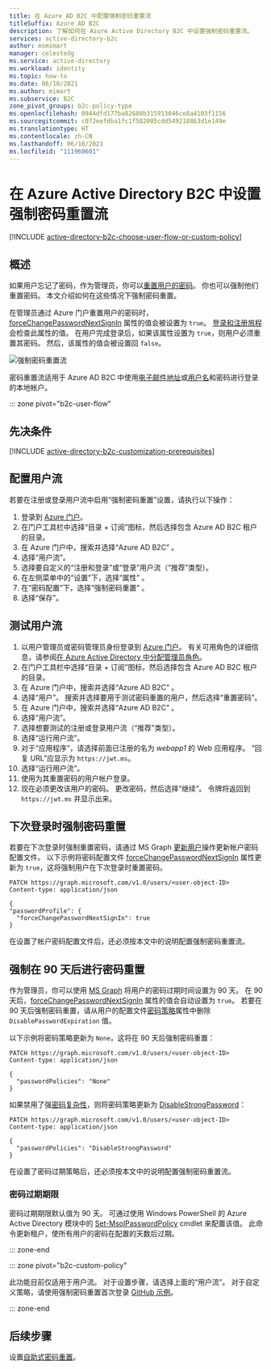 ```yaml
---
title: 在 Azure AD B2C 中配置强制密码重置流
titleSuffix: Azure AD B2C
description: 了解如何在 Azure Active Directory B2C 中设置强制密码重置流。
services: active-directory-b2c
author: msmimart
manager: celestedg
ms.service: active-directory
ms.workload: identity
ms.topic: how-to
ms.date: 06/10/2021
ms.author: mimart
ms.subservice: B2C
zone_pivot_groups: b2c-policy-type
ms.openlocfilehash: 0944dfd177ba82680b315913046ce8a4103f1156
ms.sourcegitcommit: c072eefdba1fc1f582005cdd549218863d1e149e
ms.translationtype: HT
ms.contentlocale: zh-CN
ms.lasthandoff: 06/10/2021
ms.locfileid: "111960601"
---
```

# <a name="set-up-a-force-password-reset-flow-in-azure-active-directory-b2c"></a>在 Azure Active Directory B2C 中设置强制密码重置流

[!INCLUDE [active-directory-b2c-choose-user-flow-or-custom-policy](../../includes/active-directory-b2c-choose-user-flow-or-custom-policy.md)]

## <a name="overview"></a>概述

如果用户忘记了密码，作为管理员，你可以[重置用户的密码](manage-users-portal.md#reset-a-users-password)。 你也可以强制他们重置密码。 本文介绍如何在这些情况下强制密码重置。

在管理员通过 Azure 门户重置用户的密码时，[forceChangePasswordNextSignIn](user-profile-attributes.md#password-profile-property) 属性的值会被设置为 `true`。 [登录和注册旅程](add-sign-up-and-sign-in-policy.md)会检查此属性的值。 在用户完成登录后，如果该属性设置为 `true`，则用户必须重置其密码。 然后，该属性的值会被设置回 `false`。

![强制密码重置流](./media/force-password-reset/force-password-reset-flow.png)

密码重置流适用于 Azure AD B2C 中使用[电子邮件地址](identity-provider-local.md#email-sign-in)或[用户名](identity-provider-local.md#username-sign-in)和密码进行登录的本地帐户。

::: zone pivot="b2c-user-flow"

## <a name="prerequisites"></a>先决条件

[!INCLUDE [active-directory-b2c-customization-prerequisites](../../includes/active-directory-b2c-customization-prerequisites.md)]

## <a name="configure-your-user-flow"></a>配置用户流

若要在注册或登录用户流中启用“强制密码重置”设置，请执行以下操作：

1. 登录到 [Azure 门户](https://portal.azure.com)。
1. 在门户工具栏中选择“目录 + 订阅”图标，然后选择包含 Azure AD B2C 租户的目录。
1. 在 Azure 门户中，搜索并选择“Azure AD B2C”  。
1. 选择“用户流”。
1. 选择要自定义的“注册和登录”或“登录”用户流（“推荐”类型）。
1. 在左侧菜单中的“设置”下，选择“属性” 。
1. 在“密码配置”下，选择“强制密码重置” 。
1. 选择“保存”。

## <a name="test-the-user-flow"></a>测试用户流

1. 以用户管理员或密码管理员身份登录到 [Azure 门户](https://portal.azure.com)。 有关可用角色的详细信息，请参阅[在 Azure Active Directory 中分配管理员角色](../active-directory/roles/permissions-reference.md#all-roles)。
1. 在门户工具栏中选择“目录 + 订阅”图标，然后选择包含 Azure AD B2C 租户的目录。
1. 在 Azure 门户中，搜索并选择“Azure AD B2C”  。
1. 选择“用户”。 搜索并选择要用于测试密码重置的用户，然后选择“重置密码”。
1. 在 Azure 门户中，搜索并选择“Azure AD B2C”  。
1. 选择“用户流”。
1. 选择想要测试的注册或登录用户流（“推荐”类型）。
1. 选择“运行用户流”。
1. 对于“应用程序”，请选择前面已注册的名为 *webapp1* 的 Web 应用程序。 “回复 URL”应显示为 `https://jwt.ms`。
1. 选择“运行用户流”。
1. 使用为其重置密码的用户帐户登录。
1. 现在必须更改该用户的密码。 更改密码，然后选择“继续”。 令牌将返回到 `https://jwt.ms` 并显示出来。

## <a name="force-password-reset-on-next-login"></a>下次登录时强制密码重置

若要在下次登录时强制重置密码，请通过 MS Graph [更新用户](/graph/api/user-update)操作更新帐户密码配置文件。 以下示例将密码配置文件 [forceChangePasswordNextSignIn](user-profile-attributes.md#password-profile-property) 属性更新为 `true`，这将强制用户在下次登录时重置密码。

```http
PATCH https://graph.microsoft.com/v1.0/users/<user-object-ID>
Content-type: application/json

{
"passwordProfile": {
  "forceChangePasswordNextSignIn": true
}
```

在设置了帐户密码配置文件后，还必须按本文中的说明配置强制密码重置流。

## <a name="force-a-password-reset-after-90-days"></a>强制在 90 天后进行密码重置

作为管理员，你可以使用 [MS Graph](microsoft-graph-operations.md) 将用户的密码过期时间设置为 90 天。 在 90 天后，[forceChangePasswordNextSignIn](user-profile-attributes.md#password-profile-property) 属性的值会自动设置为 `true`。 若要在 90 天后强制密码重置，请从用户的配置文件[密码策略](user-profile-attributes.md#password-policy-attribute)属性中删除 `DisablePasswordExpiration` 值。

以下示例将密码策略更新为 `None`，这将在 90 天后强制密码重置：

```http
PATCH https://graph.microsoft.com/v1.0/users/<user-object-ID>
Content-type: application/json

{
  "passwordPolicies": "None"
}
```

如果禁用了强[密码复杂性](password-complexity.md)，则将密码策略更新为 [DisableStrongPassword](user-profile-attributes.md#password-policy-attribute)：

```http
PATCH https://graph.microsoft.com/v1.0/users/<user-object-ID>
Content-type: application/json

{
  "passwordPolicies": "DisableStrongPassword"
}
```

在设置了密码过期策略后，还必须按本文中的说明配置强制密码重置流。

### <a name="password-expiry-duration"></a>密码过期期限

密码过期期限默认值为 90 天。 可通过使用 Windows PowerShell 的 Azure Active Directory 模块中的 [Set-MsolPasswordPolicy](/powershell/module/msonline/set-msolpasswordpolicy) cmdlet 来配置该值。 此命令更新租户，使所有用户的密码在配置的天数后过期。

::: zone-end

::: zone pivot="b2c-custom-policy"

此功能目前仅适用于用户流。 对于设置步骤，请选择上面的“用户流”。 对于自定义策略，请使用强制密码重置首次登录 [GitHub 示例](https://github.com/azure-ad-b2c/samples/tree/master/policies/force-password-reset-first-logon)。

::: zone-end

## <a name="next-steps"></a>后续步骤

设置[自助式密码重置](add-password-reset-policy.md)。
